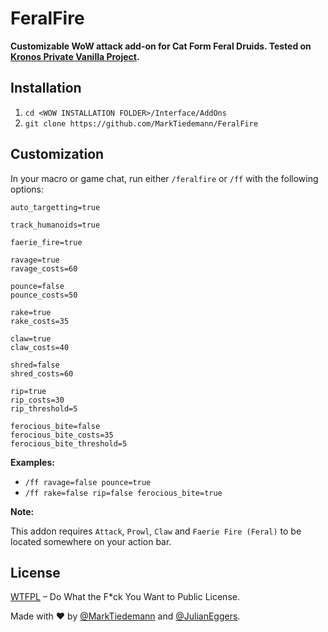
# FeralFire

**Customizable WoW attack add-on for Cat Form Feral Druids. Tested on [Kronos Private Vanilla Project](http://www.kronos-wow.com/).**

## Installation

1. `cd <WOW INSTALLATION FOLDER>/Interface/AddOns`
2. `git clone https://github.com/MarkTiedemann/FeralFire`

## Customization

In your macro or game chat, run either `/feralfire` or `/ff` with the following options:

```
auto_targetting=true

track_humanoids=true

faerie_fire=true

ravage=true
ravage_costs=60

pounce=false
pounce_costs=50

rake=true
rake_costs=35

claw=true
claw_costs=40

shred=false
shred_costs=60

rip=true
rip_costs=30
rip_threshold=5

ferocious_bite=false
ferocious_bite_costs=35
ferocious_bite_threshold=5
```

**Examples:**

- `/ff ravage=false pounce=true`
- `/ff rake=false rip=false ferocious_bite=true`

**Note:**

This addon requires `Attack`, `Prowl`, `Claw` and `Faerie Fire (Feral)` to be located somewhere on your action bar.

## License

[WTFPL](http://www.wtfpl.net/) – Do What the F*ck You Want to Public License.

Made with :heart: by [@MarkTiedemann](https://twitter.com/MarkTiedemannDE) and
[@JulianEggers](https://github.com/JulianEggers).

